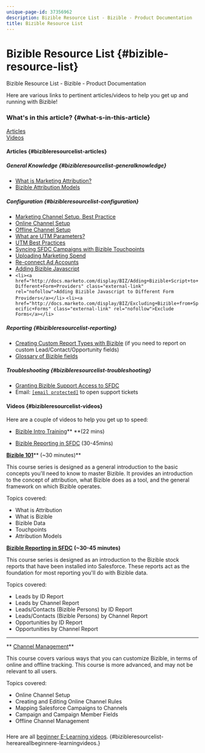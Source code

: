 ```yaml
---
unique-page-id: 37356962
description: Bizible Resource List - Bizible - Product Documentation
title: Bizible Resource List
---
```


# Bizible Resource List {#bizible-resource-list}

Bizible Resource List - Bizible - Product Documentation

Here are various links to pertinent articles/videos to help you get up and running with Bizible!

### What's in this article? {#what-s-in-this-article}

[Articles](#bizibleresourcelist-articles)  
[Videos](#bizibleresourcelist-videos)

#### Articles {#bizibleresourcelist-articles}

##### General Knowledge {#bizibleresourcelist-generalknowledge}

* [What is Marketing Attribution?](http://docs.marketo.com/display/BIZ/Marketing+Attribution)
* [Bizible Attribution Models](http://docs.marketo.com/display/BIZ/Bizible+Attribution+Models)

##### Configuration {#bizibleresourcelist-configuration}

* [Marketing Channel Setup, Best Practice](http://docs.marketo.com/display/BIZ/Marketing+Channels+and+Sub-Channels)
* [Online Channel Setup](http://docs.marketo.com/display/BIZ/Online+Custom+Channel+Setup)
* [Offline Channel Setup](http://docs.marketo.com/display/BIZ/Offline+Custom+Channel+Setup)
* [What are UTM Parameters?](http://docs.marketo.com/display/BIZ/UTM+Parameters)
* [UTM Best Practices](http://docs.marketo.com/display/BIZ/Best+Practices+for+Setting+Up+UTM+Parameters)
* [Syncing SFDC Campaigns with Bizible Touchpoints](http://docs.marketo.com/display/BIZ/Campaigns+and+Campaign+Members)
* [Uploading Marketing Spend](http://docs.marketo.com/display/BIZ/Marketing+Channel+Costs#MarketingChannelCosts-marketingcosts)
* [Re-connect Ad Accounts](http://docs.marketo.com/display/BIZ/Reauthorizing+Connected+Accounts)
* [Adding Bizible Javascript](http://docs.marketo.com/display/BIZ/Adding+Bizible+Script)
* `<li><a href="http://docs.marketo.com/display/BIZ/Adding+Bizible+Script+to+Different+Form+Providers" class="external-link" rel="nofollow">Adding Bizible Javascript to Different Form Providers</a></li>` `<li><a href="http://docs.marketo.com/display/BIZ/Excluding+Bizible+from+Specific+Forms" class="external-link" rel="nofollow">Exclude Forms</a></li>`

##### Reporting {#bizibleresourcelist-reporting}

* [Creating Custom Report Types with Bizible](http://docs.marketo.com/display/BIZ/Creating+Custom+Bizible+Report+Types) (if you need to report on custom Lead/Contact/Opportunity fields)
* [Glossary of Bizible fields](http://docs.marketo.com/display/BIZ/Glossary+of+Bizible+Fields)

##### Troubleshooting {#bizibleresourcelist-troubleshooting}

* [Granting Bizible Support Access to SFDC](http://docs.marketo.com/display/BIZ/Granting+Salesforce+Access+to+Bizible+Support)
* Email: [ `[email protected]`](http://docs.marketo.com/cdn-cgi/l/email-protection#63101613130c111723010a190a010f064d000c0e) to open support tickets

#### Videos {#bizibleresourcelist-videos}

Here are a couple of videos to help you get up to speed:

* [Bizible Intro Training](https://embed.vidyard.com/watch/Pb4DuWJwtFgw3jUBDGneb4)** **(22 mins)

* [Bizible Reporting in SFDC](https://universityonline.marketo.com/courses/bizible-and-salesforce/) (30-45mins)

[**Bizible 101**](https://universityonline.marketo.com/courses/bizible-101/)** (~30 minutes)**

This course series is designed as a general introduction to the basic concepts you'll need to know to master Bizible. It provides an introduction to the concept of attribution, what Bizible does as a tool, and the general framework on which Bizible operates.

Topics covered:

* What is Attribution
* What is Bizible
* Bizible Data
* Touchpoints
* Attribution Models

[**Bizible Reporting in SFDC**](http://universityonline.marketo.com/courses/bizible-and-salesforce/) **(~30-45 minutes)**

This course series is designed as an introduction to the Bizible stock reports that have been installed into Salesforce. These reports act as the foundation for most reporting you'll do with Bizible data.

Topics covered:

* Leads by ID Report
* Leads by Channel Report
* Leads/Contacts (Bizible Persons) by ID Report
* Leads/Contacts (Bizible Persons) by Channel Report
* Opportunities by ID Report
* Opportunities by Channel Report

** **

** [Channel Management](http://universityonline.marketo.com/courses/bizible-fundamentals-channel-management/)**

This course covers various ways that you can customize Bizible, in terms of online and offline tracking. This course is more advanced, and may not be relevant to all users.

Topics covered:

* Online Channel Setup
* Creating and Editing Online Channel Rules
* Mapping Salesforce Campaigns to Channels
* Campaign and Campaign Member Fields
* Offline Channel Management

#####   
Here are all [beginner E-Learning videos](http://universityonline.marketo.com/#/library/bySubject/new-to-bizible/trails?_k=d1454j). {#bizibleresourcelist-hereareallbeginnere-learningvideos.}

